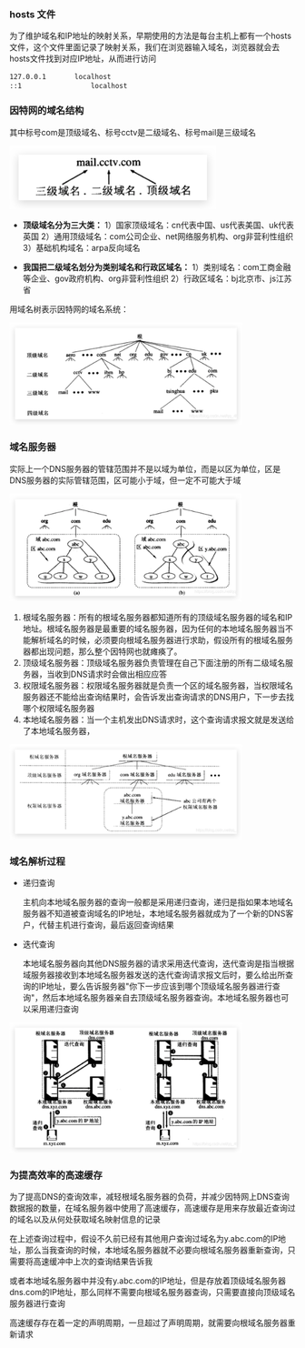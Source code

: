 ### hosts 文件

为了维护域名和IP地址的映射关系，早期使用的方法是每台主机上都有一个hosts文件，这个文件里面记录了映射关系，我们在浏览器输入域名，浏览器就会去hosts文件找到对应IP地址，从而进行访问

```shell
127.0.0.1		localhost
::1					localhost
```

### 因特网的域名结构

其中标号com是顶级域名、标号cctv是二级域名、标号mail是三级域名

<img src="assets/DNS.assets/image-20210928003954669.png" alt="image-20210928003954669" style="zoom:40%;" />

- **顶级域名分为三大类：**
  1）国家顶级域名：cn代表中国、us代表美国、uk代表英国
  2）通用顶级域名：com公司企业、net网络服务机构、org非营利性组织
  3）基础机构域名：arpa反向域名

- **我国把二级域名划分为类别域名和行政区域名：**
  1）类别域名：com工商金融等企业、gov政府机构、org非营利性组织
  2）行政区域名：bj北京市、js江苏省

用域名树表示因特网的域名系统：

<img src="assets/DNS.assets/image-20210928004132622.png" alt="image-20210928004132622" style="zoom:40%;" />

### 域名服务器

实际上一个DNS服务器的管辖范围并不是以域为单位，而是以区为单位，区是DNS服务器的实际管辖范围，区可能小于域，但一定不可能大于域

<img src="assets/DNS.assets/image-20210928004422972.png" alt="image-20210928004422972" style="zoom:40%;" />

1. 根域名服务器：所有的根域名服务器都知道所有的顶级域名服务器的域名和IP地址。根域名服务器是最重要的域名服务器，因为任何的本地域名服务器当不能解析域名的时候，必须要向根域名服务器进行求助，假设所有的根域名服务器都出现问题，那么整个因特网也就瘫痪了。
2. 顶级域名服务器：顶级域名服务器负责管理在自己下面注册的所有二级域名服务器，当收到DNS请求时会做出相应应答
3. 权限域名服务器：权限域名服务器就是负责一个区的域名服务器，当权限域名服务器还不能给出查询结果时，会告诉发出查询请求的DNS用户，下一步去找哪个权限域名服务器
4. 本地域名服务器：当一个主机发出DNS请求时，这个查询请求报文就是发送给了本地域名服务器，

<img src="assets/DNS.assets/image-20210928004626429.png" alt="image-20210928004626429" style="zoom:40%;" />

### 域名解析过程

- 递归查询

  主机向本地域名服务器的查询一般都是采用递归查询，递归是指如果本地域名服务器不知道被查询域名的IP地址，本地域名服务器就成为了一个新的DNS客户，代替主机进行查询，最后返回查询结果

- 迭代查询

  本地域名服务器向其他DNS服务器的请求采用迭代查询，迭代查询是指当根据域服务器接收到本地域名服务器发送的迭代查询请求报文后时，要么给出所查询的IP地址，要么告诉服务器"你下一步应该到哪个顶级域名服务器进行查询"，然后本地域名服务器亲自去顶级域名服务器查询。本地域名服务器也可以采用递归查询

<img src="assets/DNS.assets/image-20210928004826216.png" alt="image-20210928004826216" style="zoom:40%;" />

### 为提高效率的高速缓存

为了提高DNS的查询效率，减轻根域名服务器的负荷，并减少因特网上DNS查询数据报的数量，在域名服务器中使用了高速缓存，高速缓存是用来存放最近查询过的域名以及从何处获取域名映射信息的记录

在上述查询过程中，假设不久前已经有其他用户查询过域名为y.abc.com的IP地址，那么当我查询的时候，本地域名服务器就不必要向根域名服务器重新查询，只需要将高速缓冲中上次的查询结果告诉我

或者本地域名服务器中并没有y.abc.com的IP地址，但是存放着顶级域名服务器dns.com的IP地址，那么同样不需要向根域名服务器查询，只需要直接向顶级域名服务器进行查询

高速缓存存在着一定的声明周期，一旦超过了声明周期，就需要向根域名服务器重新请求
